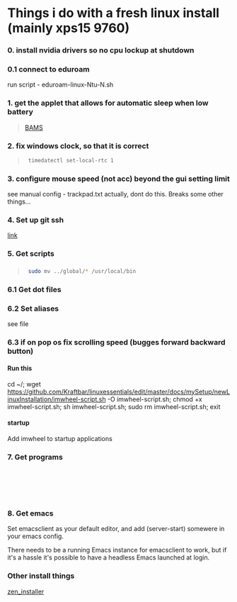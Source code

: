 # Things i do with a fresh linux install (mainly xps15 9760)



### 0. install nvidia drivers so no cpu lockup at shutdown

### 0.1 connect to eduroam
run script - eduroam-linux-Ntu-N.sh

### 1. get the applet that allows for automatic sleep when low battery
>  [BAMS](https://cinnamon-spices.linuxmint.com/applets/view/255)      

### 2. fix windows clock, so that it is correct
>   ```sh
>    timedatectl set-local-rtc 1
>   ```
### 3. configure mouse speed (not acc) beyond the gui setting limit
see manual  config - trackpad.txt
actually, dont do this. Breaks some other things...          


### 4. Set up git ssh
[link](shh_git.md)

### 5. Get scripts
###
>   ```sh
>    sudo mv ../global/* /usr/local/bin
>   ```

### 6.1 Get dot files

### 6.2 Set aliases
see file

### 6.3 if on pop os fix scrolling speed    (bugges forward backward button)
#### Run this
cd ~/; wget https://github.com/Kraftbar/linuxessentials/edit/master/docs/mySetup/newLinuxInstallation/imwheel-script.sh -O imwheel-script.sh; chmod +x imwheel-script.sh; sh imwheel-script.sh; sudo rm imwheel-script.sh; exit
#### startup
Add imwheel to startup applications

### 7. Get programs

<br>
<br>
<br>
<br>


### 8. Get emacs        

Set emacsclient as your default editor, and add (server-start) somewere in your emacs config.

There needs to be a running Emacs instance for emacsclient to work, but if it's a hassle it's possible to have a headless Emacs launched at login.

### Other install things
[zen_installer](https://github.com/spookykidmm/zen_installer)      
